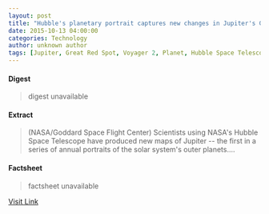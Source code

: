 ```yaml
---
layout: post
title: "Hubble's planetary portrait captures new changes in Jupiter's Great Red Spot"
date: 2015-10-13 04:00:00
categories: Technology
author: unknown author
tags: [Jupiter, Great Red Spot, Voyager 2, Planet, Hubble Space Telescope, NASA, Planetary science, Planemos, Astronomical objects, Substellar objects, Bodies of the Solar System, Physical sciences, Space science, Planets, Solar System, Outer space, Astronomy]
---
```



#### Digest
>digest unavailable

#### Extract
>(NASA/Goddard Space Flight Center) Scientists using NASA's Hubble Space Telescope have produced new maps of Jupiter -- the first in a series of annual portraits of the solar system's outer planets....

#### Factsheet
>factsheet unavailable

[Visit Link](http://www.eurekalert.org/pub_releases/2015-10/nsfc-hpp101315.php)



